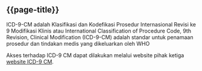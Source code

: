 ## {{page-title}}

ICD-9-CM adalah Klasifikasi dan Kodefikasi Prosedur Internasional Revisi ke 9 Modifikasi Klinis atau International Classification of Procedure Code, 9th Revision, Clinical Modification (ICD-9-CM) adalah standar untuk penamaan prosedur dan tindakan medis yang dikeluarkan oleh WHO

Akses terhadap ICD-9 CM dapat dilakukan melalui website pihak ketiga [website ICD-9 CM](http://www.icd9data.com/).